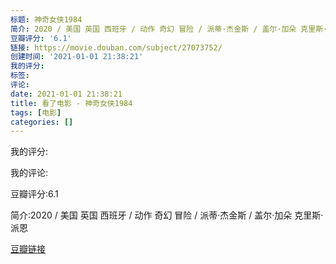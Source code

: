 ```yaml
---
标题: 神奇女侠1984
简介: 2020 / 美国 英国 西班牙 / 动作 奇幻 冒险 / 派蒂·杰金斯 / 盖尔·加朵 克里斯·派恩
豆瓣评分: '6.1'
链接: https://movie.douban.com/subject/27073752/
创建时间: '2021-01-01 21:38:21'
我的评分:
标签:
评论:
date: 2021-01-01 21:38:21
title: 看了电影 - 神奇女侠1984
tags: [电影]
categories: []
---
```


我的评分:

我的评论:

豆瓣评分:6.1

简介:2020 / 美国 英国 西班牙 / 动作 奇幻 冒险 / 派蒂·杰金斯 / 盖尔·加朵 克里斯·派恩

[豆瓣链接](https://movie.douban.com/subject/27073752/)

